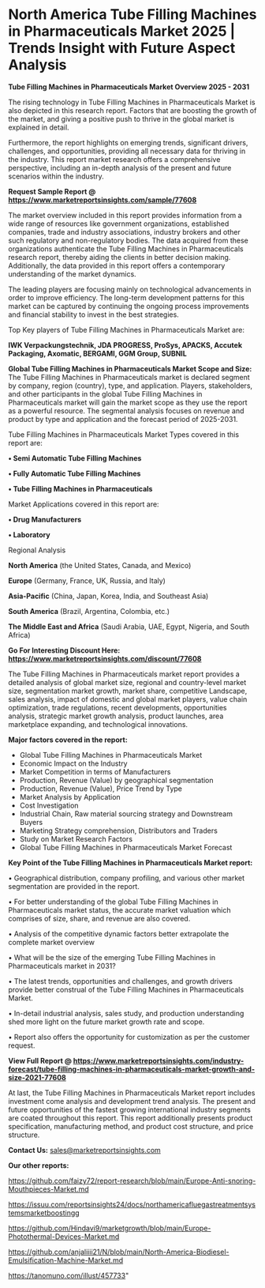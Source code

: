 # North America Tube Filling Machines in Pharmaceuticals Market 2025 | Trends Insight with Future Aspect Analysis

<Strong> Tube Filling Machines in Pharmaceuticals Market Overview 2025 - 2031</strong>

The rising technology in Tube Filling Machines in Pharmaceuticals Market is also depicted in this research report. Factors that are boosting the growth of the market, and giving a positive push to thrive in the global market is explained in detail.

Furthermore, the report highlights on emerging trends, significant drivers, challenges, and opportunities, providing all necessary data for thriving in the industry. This report market research offers a comprehensive perspective, including an in-depth analysis of the present and future scenarios within the industry.

<strong>Request Sample Report @ <a href=https://www.marketreportsinsights.com/sample/77608>https://www.marketreportsinsights.com/sample/77608</a></strong>

The market overview included in this report provides information from a wide range of resources like government organizations, established companies, trade and industry associations, industry brokers and other such regulatory and non-regulatory bodies. The data acquired from these organizations authenticate the Tube Filling Machines in Pharmaceuticals research report, thereby aiding the clients in better decision making. Additionally, the data provided in this report offers a contemporary understanding of the market dynamics.

The leading players are focusing mainly on technological advancements in order to improve efficiency. The long-term development patterns for this market can be captured by continuing the ongoing process improvements and financial stability to invest in the best strategies.

Top Key players of Tube Filling Machines in Pharmaceuticals Market are:

<strong>IWK Verpackungstechnik, JDA PROGRESS, ProSys, APACKS, Accutek Packaging, Axomatic, BERGAMI, GGM Group, SUBNIL</strong>

<strong><b>Global Tube Filling Machines in Pharmaceuticals Market Scope and Size:</b></strong>
The Tube Filling Machines in Pharmaceuticals market is declared segment by company, region (country), type, and application. Players, stakeholders, and other participants in the global Tube Filling Machines in Pharmaceuticals market will gain the market scope as they use the report as a powerful resource. The segmental analysis focuses on revenue and product by type and application and the forecast period of 2025-2031.

Tube Filling Machines in Pharmaceuticals Market Types covered in this report are:

<strong>• Semi Automatic Tube Filling Machines

• Fully Automatic Tube Filling Machines

• Tube Filling Machines in Pharmaceuticals</strong>

Market Applications covered in this report are:

<strong>• Drug Manufacturers

• Laboratory</strong> 

Regional Analysis

<strong>North America</strong> (the United States, Canada, and Mexico)

<strong>Europe</strong> (Germany, France, UK, Russia, and Italy)

<strong>Asia-Pacific</strong> (China, Japan, Korea, India, and Southeast Asia)

<strong>South America</strong> (Brazil, Argentina, Colombia, etc.)

<strong>The Middle East and Africa</strong> (Saudi Arabia, UAE, Egypt, Nigeria, and South Africa)

<strong>Go For Interesting Discount Here: <a href=https://www.marketreportsinsights.com/discount/77608>https://www.marketreportsinsights.com/discount/77608</a></strong>

The Tube Filling Machines in Pharmaceuticals market report provides a detailed analysis of global market size, regional and country-level market size, segmentation market growth, market share, competitive Landscape, sales analysis, impact of domestic and global market players, value chain optimization, trade regulations, recent developments, opportunities analysis, strategic market growth analysis, product launches, area marketplace expanding, and technological innovations.

<strong><b>Major factors covered in the report:</b></strong>
<ul>
  <li>Global Tube Filling Machines in Pharmaceuticals Market </li>
  <li>Economic Impact on the Industry</li>
  <li>Market Competition in terms of Manufacturers</li>
  <li>Production, Revenue (Value) by geographical segmentation</li>
  <li>Production, Revenue (Value), Price Trend by Type</li>
  <li>Market Analysis by Application</li>
  <li>Cost Investigation</li>
  <li>Industrial Chain, Raw material sourcing strategy and Downstream Buyers</li>
  <li>Marketing Strategy comprehension, Distributors and Traders</li>
  <li>Study on Market Research Factors</li>
  <li>Global Tube Filling Machines in Pharmaceuticals Market Forecast</li>
</ul>

<strong><b>Key Point of the Tube Filling Machines in Pharmaceuticals Market report:</b></strong>

• Geographical distribution, company profiling, and various other market segmentation are provided in the report.

• For better understanding of the global Tube Filling Machines in Pharmaceuticals market status, the accurate market valuation which comprises of size, share, and revenue are also covered.

• Analysis of the competitive dynamic factors better extrapolate the complete market overview

• What will be the size of the emerging Tube Filling Machines in Pharmaceuticals market in 2031?

• The latest trends, opportunities and challenges, and growth drivers provide better construal of the Tube Filling Machines in Pharmaceuticals Market.

• In-detail industrial analysis, sales study, and production understanding shed more light on the future market growth rate and scope.

• Report also offers the opportunity for customization as per the customer request.

<strong><b>View Full Report @ <a href=https://www.marketreportsinsights.com/industry-forecast/tube-filling-machines-in-pharmaceuticals-market-growth-and-size-2021-77608>https://www.marketreportsinsights.com/industry-forecast/tube-filling-machines-in-pharmaceuticals-market-growth-and-size-2021-77608</a></b></strong>


At last, the Tube Filling Machines in Pharmaceuticals Market report includes investment come analysis and development trend analysis. The present and future opportunities of the fastest growing international industry segments are coated throughout this report. This report additionally presents product specification, manufacturing method, and product cost structure, and price structure.

<strong>Contact Us:</strong>
sales@marketreportsinsights.com

<strong>Our other reports:</strong>

<a href=https://github.com/faizy72/report-research/blob/main/Europe-Anti-snoring-Mouthpieces-Market.md>https://github.com/faizy72/report-research/blob/main/Europe-Anti-snoring-Mouthpieces-Market.md</a>

<a href=https://issuu.com/reportsinsights24/docs/northamericafluegastreatmentsystemsmarketboostingg>https://issuu.com/reportsinsights24/docs/northamericafluegastreatmentsystemsmarketboostingg</a>

<a href=https://github.com/Hindavi9/marketgrowth/blob/main/Europe-Photothermal-Devices-Market.md>https://github.com/Hindavi9/marketgrowth/blob/main/Europe-Photothermal-Devices-Market.md</a>

<a href=https://github.com/anjaliiii21/N/blob/main/North-America-Biodiesel-Emulsification-Machine-Market.md>https://github.com/anjaliiii21/N/blob/main/North-America-Biodiesel-Emulsification-Machine-Market.md</a>

<a href=https://tanomuno.com/illust/457733>https://tanomuno.com/illust/457733</a>"
